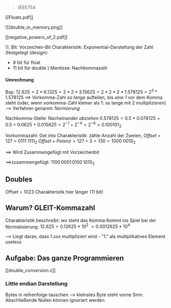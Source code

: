> IEEE754

[[Floats.pdf]]

![[double_in_memory.png]]

[[negative_powers_of_2.pdf]]


\1. Bit: Vorzeichen-Bit
Charakteristik: Exponential-Darstellung der Zahl (festgelegt (design): 
- 8 bit für float
- 11 bit für double
)
Mantisse: Nachkommazahl

#### Umrechnung
Bsp: $12.625 = 2 * 6.1325 = 2 * 2 * 3.15625 = 2 * 2 * 2* 1.578125 = 2^{3}*1.578125$
==> Vorkomma-Zahl _so lange_ aufteilen, bis _eine 1_ vor dem Komma steht
(oder, wenn vorkomma-Zahl kleiner als 1: so lange mit 2 _multiplizieren_)
--> Verfahren genannt: _Normierung_

Nachkomma-Stelle: Nacheinander _abziehen_
$0.578125 = 0.5 * 0.078125 = 0.5 + 0.0625 + 0.015625 = 2^{-1} + 2^{-4} = 2^{-6} = 0.100101_2$  

Vorkommazahl:
Get into Charakteristik:
zähle Anzahl der Zweien, 
_Offset_ = 127 = $0111\ 1111_2$
$Offset + Potenz = 127 + 3 = 130 = 1000\ 0010_2$ 

==> Wird Zusammengefügt mit Vorzeichenbit

==>zusammengefügt:
$1100\,0001\,0100\,1010_2$



## Doubles
Offset = 1023
Charakteristik hier länger (11 bit)


## Warum? GLEIT-Kommazahl
Charakteristik beschreibt: _wo_ steht das Komma
Kommt ins Spiel bei der Normalisierung:
$12.625 = 0.12625 * 10^{2}$ 
$= 0.0012625 * 10^4$

--> Liegt daran, dass 1.xxx multipliziert wird - "1." als multiplikatives Element useless

## Aufgabe: Das ganze Programmieren


[[double_conversion.c]]

### Little endian Darstellung
Bytes in reihenfolge tauschen --> kleinstes Byte steht vorne
Sinn: Abschließende Nullen können ignoriert werden